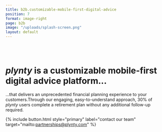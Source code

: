 ```yaml
---
title: b2b.customizable-mobile-first-digital-advice
position: 7
format: image-right
page: b2b
image: "/uploads/splash-screen.png"
layout: default
---
```


<br/><br/>
# *plynty* is a customizable mobile-first digital advice platform...

...that delivers an unprecedented financial planning experience to your customers.Through our engaging, easy-to-understand approach, 30% of *plynty* users complete a retirement plan without any additional follow-up required.

{% include button.html style="primary" label="contact our team" target="mailto:partnerships@plynty.com" %}